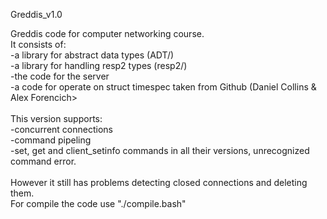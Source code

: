 Greddis_v1.0

Greddis code for computer networking course.<br>
It consists of:<br>
-a library for abstract data types (ADT/)<br>
-a library for handling resp2 types (resp2/)<br>
-the code for the server<br>
-a code for operate on struct timespec taken from Github (Daniel Collins & Alex Forencich> <br>
<br>
This version supports:<br>
-concurrent connections<br>
-command pipeling<br>
-set, get and client_setinfo commands in all their versions, unrecognized command error.<br>
<br>
However it still has problems detecting closed connections and deleting them.<br>
For compile the code use "./compile.bash"<br>
